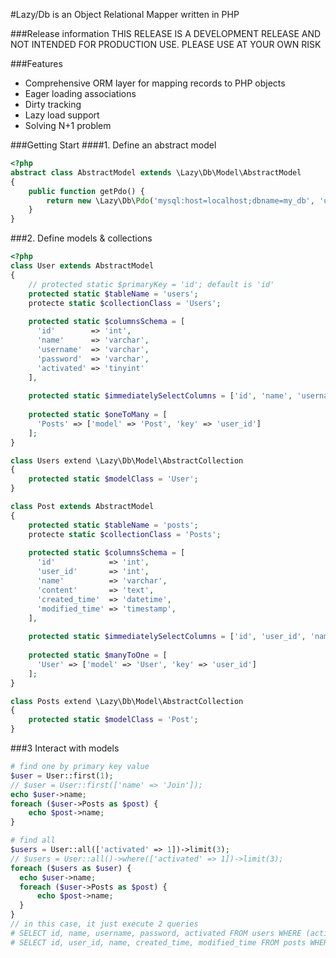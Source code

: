 #Lazy/Db is an Object Relational Mapper written in PHP

###Release information
THIS RELEASE IS A DEVELOPMENT RELEASE AND NOT INTENDED FOR PRODUCTION USE. PLEASE USE AT YOUR OWN RISK

###Features
- Comprehensive ORM layer for mapping records to PHP objects
- Eager loading associations
- Dirty tracking
- Lazy load support
- Solving N+1 problem

###Getting Start
####1. Define an abstract model
```php
<?php
abstract class AbstractModel extends \Lazy\Db\Model\AbstractModel
{
    public function getPdo() {
        return new \Lazy\Db\Pdo('mysql:host=localhost;dbname=my_db', 'username', 'password');
    }
}
```

###2. Define models & collections
```php
<?php
class User extends AbstractModel
{
    // protected static $primaryKey = 'id'; default is 'id'
    protected static $tableName = 'users';
    protecte static $collectionClass = 'Users';
    
    protected static $columnsSchema = [
      'id'        => 'int',
      'name'      => 'varchar',
      'username'  => 'varchar',
      'password'  => 'varchar',
      'activated' => 'tinyint'
    ],
    
    protected static $immediatelySelectColumns = ['id', 'name', 'username', 'password', 'activated'];
    
    protected static $oneToMany = [
      'Posts' => ['model' => 'Post', 'key' => 'user_id']
    ];
}

class Users extend \Lazy\Db\Model\AbstractCollection
{
    protected static $modelClass = 'User';
}

class Post extends AbstractModel
{
    protected static $tableName = 'posts';
    protecte static $collectionClass = 'Posts';
    
    protected static $columnsSchema = [
      'id'            => 'int',
      'user_id'       => 'int',
      'name'          => 'varchar',
      'content'       => 'text',
      'created_time'  => 'datetime',
      'modified_time' => 'timestamp',
    ],
    
    protected static $immediatelySelectColumns = ['id', 'user_id', 'name', 'created_time', 'modified_time'];
    
    protected static $manyToOne = [
      'User' => ['model' => 'User', 'key' => 'user_id']
    ];
}

class Posts extend \Lazy\Db\Model\AbstractCollection
{
    protected static $modelClass = 'Post';
}
```

###3 Interact with models
```php
# find one by primary key value
$user = User::first(1);
// $user = User::first(['name' => 'Join']);
echo $user->name;
foreach ($user->Posts as $post) {
    echo $post->name;
}

# find all
$users = User::all(['activated' => 1])->limit(3);
// $users = User::all()->where(['activated' => 1])->limit(3);
foreach ($users as $user) {
  echo $user->name;
  foreach ($user->Posts as $post) {
      echo $post->name;
  }
}
// in this case, it just execute 2 queries
# SELECT id, name, username, password, activated FROM users WHERE (activated = 1) LIMIT 10;
# SELECT id, user_id, name, created_time, modified_time FROM posts WHERE (user_id IN(1, 2, 3));
```
